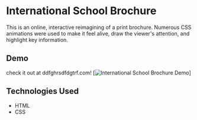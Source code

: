 # International School Brochure
This is an online, interactive reimagining of a print brochure. Numerous CSS animations were used to make it feel alive, draw the viewer's attention, and highlight key information.

## Demo
check it out at ddfghrsdfdgtrf.com!
[![International School Brochure Demo](demo/internationalSchoolBrochureDemo.gif)]

## Technologies Used
* HTML
* CSS
